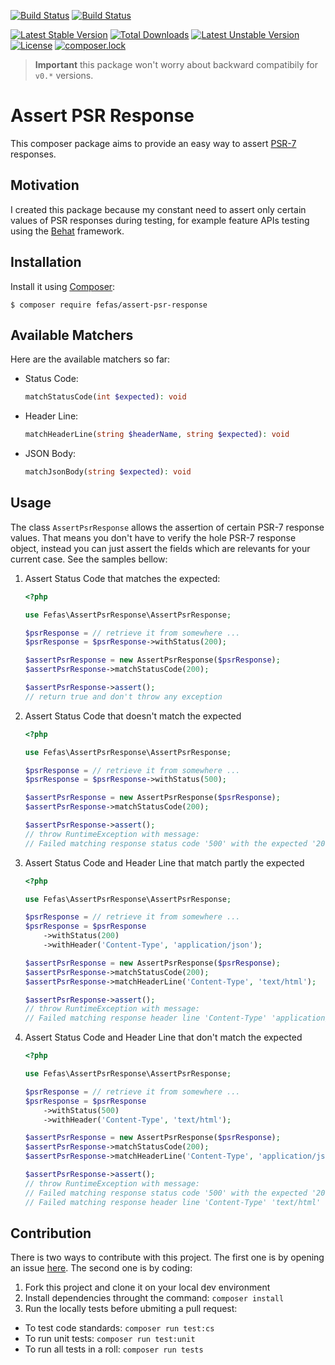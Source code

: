 [![Build Status](https://img.shields.io/travis/fefas/assert-psr-response/master.svg?style=flat-square)](https://travis-ci.org/fefas/assert-psr-response)
[![Build Status](https://img.shields.io/coveralls/github/fefas/assert-psr-response.svg?style=flat-square)](https://coveralls.io/github/fefas/assert-psr-response)

[![Latest Stable Version](https://poser.pugx.org/fefas/assert-psr-response/v/stable?format=flat-square)](https://packagist.org/packages/fefas/assert-psr-response)
[![Total Downloads](https://poser.pugx.org/fefas/assert-psr-response/downloads?format=flat-square)](https://packagist.org/packages/fefas/assert-psr-response)
[![Latest Unstable Version](https://poser.pugx.org/fefas/assert-psr-response/v/unstable?format=flat-square)](https://packagist.org/packages/fefas/assert-psr-response)
[![License](https://poser.pugx.org/bauhaus/middleware-chain/license?format=flat-square)](LICENSE)
[![composer.lock](https://poser.pugx.org/fefas/assert-psr-response/composerlock?format=flat-square)](https://packagist.org/packages/fefas/assert-psr-response)

> **Important** this package won't worry about backward compatibily for `v0.*`
> versions.

# Assert PSR Response

This composer package aims to provide an easy way to assert
[PSR-7](http://www.php-fig.org/psr/psr-7/) responses.

## Motivation

I created this package because my constant need to assert only certain values of
PSR responses during testing, for example feature APIs testing using the
[Behat](http://behat.org/en/latest/) framework.

## Installation

Install it using [Composer](https://getcomposer.org/):

```shell
$ composer require fefas/assert-psr-response
```

## Available Matchers

Here are the available matchers so far:

* Status Code:
  ```php
  matchStatusCode(int $expected): void
  ```

* Header Line:
  ```php
  matchHeaderLine(string $headerName, string $expected): void
  ```

* JSON Body:
  ```php
  matchJsonBody(string $expected): void
  ```

## Usage

The class `AssertPsrResponse` allows the assertion of certain PSR-7 response
values. That means you don't have to verify the hole PSR-7 response object,
instead you can just assert the fields which are relevants for your current
case. See the samples bellow:

1. Assert Status Code that matches the expected:

   ```php
   <?php

   use Fefas\AssertPsrResponse\AssertPsrResponse;

   $psrResponse = // retrieve it from somewhere ...
   $psrResponse = $psrResponse->withStatus(200);

   $assertPsrResponse = new AssertPsrResponse($psrResponse);
   $assertPsrResponse->matchStatusCode(200);

   $assertPsrResponse->assert();
   // return true and don't throw any exception
   ```

2. Assert Status Code that doesn't match the expected

   ```php
   <?php

   use Fefas\AssertPsrResponse\AssertPsrResponse;

   $psrResponse = // retrieve it from somewhere ...
   $psrResponse = $psrResponse->withStatus(500);

   $assertPsrResponse = new AssertPsrResponse($psrResponse);
   $assertPsrResponse->matchStatusCode(200);

   $assertPsrResponse->assert();
   // throw RuntimeException with message:
   // Failed matching response status code '500' with the expected '200'
   ```

3. Assert Status Code and Header Line that match partly the expected

   ```php
   <?php

   use Fefas\AssertPsrResponse\AssertPsrResponse;

   $psrResponse = // retrieve it from somewhere ...
   $psrResponse = $psrResponse
       ->withStatus(200)
       ->withHeader('Content-Type', 'application/json');

   $assertPsrResponse = new AssertPsrResponse($psrResponse);
   $assertPsrResponse->matchStatusCode(200);
   $assertPsrResponse->matchHeaderLine('Content-Type', 'text/html');

   $assertPsrResponse->assert();
   // throw RuntimeException with message:
   // Failed matching response header line 'Content-Type' 'application/json' with the expected 'text/html'
   ```

4. Assert Status Code and Header Line that don't match the expected

   ```php
   <?php

   use Fefas\AssertPsrResponse\AssertPsrResponse;

   $psrResponse = // retrieve it from somewhere ...
   $psrResponse = $psrResponse
       ->withStatus(500)
       ->withHeader('Content-Type', 'text/html');

   $assertPsrResponse = new AssertPsrResponse($psrResponse);
   $assertPsrResponse->matchStatusCode(200);
   $assertPsrResponse->matchHeaderLine('Content-Type', 'application/json');

   $assertPsrResponse->assert();
   // throw RuntimeException with message:
   // Failed matching response status code '500' with the expected '200'
   // Failed matching response header line 'Content-Type' 'text/html' with the expected 'application/json'
   ```

## Contribution

There is two ways to contribute with this project. The first one is by opening
an issue [here](https://github.com/fefas/assert-psr-response/issues). The second
one is by coding:

1. Fork this project and clone it on your local dev environment
2. Install dependencies throught the command: `composer install`
3. Run the locally tests before ubmiting a pull request:
  * To test code standards: `composer run test:cs`
  * To run unit tests: `composer run test:unit`
  * To run all tests in a roll: `composer run tests`
